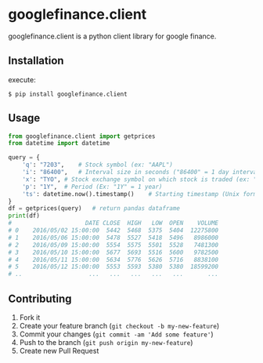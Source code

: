 # googlefinance.client

googlefinance.client is a python client library for google finance.

## Installation

execute:

    $ pip install googlefinance.client

## Usage

```python
from googlefinance.client import getprices
from datetime import datetime

query = {
	'q': "7203",	# Stock symbol (ex: "AAPL")
	'i': "86400",	# Interval size in seconds ("86400" = 1 day intervals)
	'x': "TYO",	# Stock exchange symbol on which stock is traded (ex: "NASD")
	'p': "1Y",	# Period (Ex: "1Y" = 1 year)
	'ts': datetime.now().timestamp()	# Starting timestamp (Unix format). If blank, it uses today.
}
df = getprices(query)	# return pandas dataframe
print(df)
#                     DATE CLOSE  HIGH   LOW  OPEN    VOLUME
# 0    2016/05/02 15:00:00  5442  5468  5375  5404  12275800
# 1    2016/05/06 15:00:00  5478  5527  5418  5496   8986000
# 2    2016/05/09 15:00:00  5554  5575  5501  5528   7481300
# 3    2016/05/10 15:00:00  5677  5693  5516  5600   9782500
# 4    2016/05/11 15:00:00  5634  5776  5626  5716   8838100
# 5    2016/05/12 15:00:00  5553  5593  5380  5380  18599200
# ..                   ...   ...   ...   ...   ...       ...
```

## Contributing

1. Fork it
2. Create your feature branch (`git checkout -b my-new-feature`)
3. Commit your changes (`git commit -am 'Add some feature'`)
4. Push to the branch (`git push origin my-new-feature`)
5. Create new Pull Request
